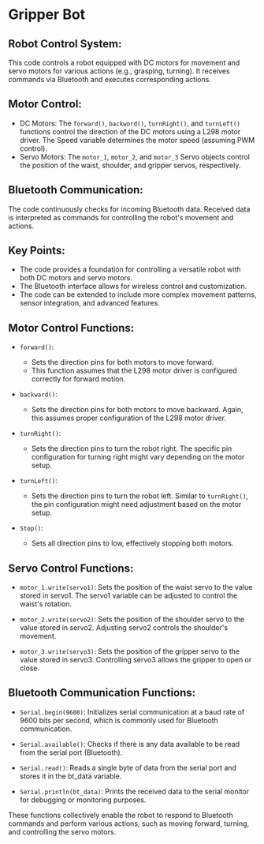# Gripper Bot

## Robot Control System:

This code controls a robot equipped with DC motors for movement and servo motors for various actions (e.g., grasping, turning). It receives commands via Bluetooth and executes corresponding actions.

## Motor Control:
 - DC Motors: The ```forward()```, ```backword()```, ```turnRight()```, and ```turnLeft()``` functions control the direction of the DC motors using a L298 motor driver. The Speed variable determines the motor speed (assuming PWM control).
 - Servo Motors: The ```motor_1```, ```motor_2```, and ```motor_3``` Servo objects control the position of the waist, shoulder, and gripper servos, respectively.

## Bluetooth Communication:
  The code continuously checks for incoming Bluetooth data. Received data is interpreted as commands for controlling the robot's movement and actions.

## Key Points:
 - The code provides a foundation for controlling a versatile robot with both DC motors and servo motors.
 - The Bluetooth interface allows for wireless control and customization.
 - The code can be extended to include more complex movement patterns, sensor integration, and advanced features.

## Motor Control Functions:
 - ```forward()```:
    - Sets the direction pins for both motors to move forward.
    - This function assumes that the L298 motor driver is configured correctly for forward motion.
 - ```backward()```:
    - Sets the direction pins for both motors to move backward. Again, this assumes proper configuration of the L298 motor driver.

 - ```turnRight()```:
    - Sets the direction pins to turn the robot right. The specific pin configuration for turning right might vary depending on the motor setup.

 - ```turnLeft()```:
    - Sets the direction pins to turn the robot left. Similar to ```turnRight()```, the pin configuration might need adjustment based on the motor setup.

 - ```Stop()```:
    - Sets all direction pins to low, effectively stopping both motors.

## Servo Control Functions:
 - ```motor_1.write(servo1)```:
     Sets the position of the waist servo to the value stored in servo1. The servo1 variable can be adjusted to control the waist's rotation.

 - ```motor_2.write(servo2)```:
    Sets the position of the shoulder servo to the value stored in servo2. Adjusting servo2 controls the shoulder's movement.

 - ```motor_3.write(servo3)```:
   Sets the position of the gripper servo to the value stored in servo3. Controlling servo3 allows the gripper to open or close.

## Bluetooth Communication Functions:
  - ```Serial.begin(9600)```:
        Initializes serial communication at a baud rate of 9600 bits per second, which is commonly used for Bluetooth communication.

  - ```Serial.available()```:
        Checks if there is any data available to be read from the serial port (Bluetooth).

  - ```Serial.read()```:
        Reads a single byte of data from the serial port and stores it in the bt_data variable.

  - ```Serial.println(bt_data)```:
        Prints the received data to the serial monitor for debugging or monitoring purposes.

These functions collectively enable the robot to respond to Bluetooth commands and perform various actions, such as moving forward, turning, and controlling the servo motors.

